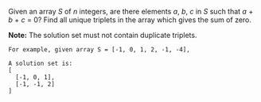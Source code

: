 Given an array *S* of *n* integers, are there elements *a*, *b*, *c* in *S* such that *a* + *b* + *c* = 0? Find all unique triplets in the array which gives the sum of zero.

**Note:** The solution set must not contain duplicate triplets.

```
For example, given array S = [-1, 0, 1, 2, -1, -4],

A solution set is:
[
  [-1, 0, 1],
  [-1, -1, 2]
]
```